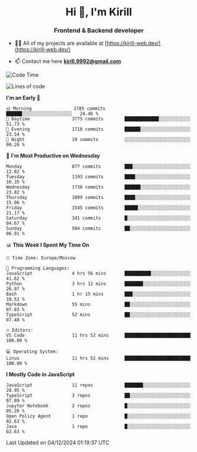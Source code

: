 <h1 align="center">Hi 👋, I'm Kirill</h1>
<h3 align="center">Frontend & Backend developer</h3>

- 👨‍💻 All of my projects are available at [https://kirill-web.dev/](https://kirill-web.dev/)

- 📫 Contact me here **kirill.9992@gmail.com**











<!--START_SECTION:waka-->
![Code Time](http://img.shields.io/badge/Code%20Time-2%2C054%20hrs%2043%20mins-blue)

![Lines of code](https://img.shields.io/badge/From%20Hello%20World%20I%27ve%20Written-5.0%20million%20lines%20of%20code-blue)

**I'm an Early 🐤** 

```text
🌞 Morning                1785 commits        ██████░░░░░░░░░░░░░░░░░░░   24.46 % 
🌆 Daytime                3775 commits        █████████████░░░░░░░░░░░░   51.73 % 
🌃 Evening                1718 commits        ██████░░░░░░░░░░░░░░░░░░░   23.54 % 
🌙 Night                  19 commits          ░░░░░░░░░░░░░░░░░░░░░░░░░   00.26 % 
```
📅 **I'm Most Productive on Wednesday** 

```text
Monday                   877 commits         ███░░░░░░░░░░░░░░░░░░░░░░   12.02 % 
Tuesday                  1193 commits        ████░░░░░░░░░░░░░░░░░░░░░   16.35 % 
Wednesday                1738 commits        ██████░░░░░░░░░░░░░░░░░░░   23.82 % 
Thursday                 1099 commits        ████░░░░░░░░░░░░░░░░░░░░░   15.06 % 
Friday                   1545 commits        █████░░░░░░░░░░░░░░░░░░░░   21.17 % 
Saturday                 341 commits         █░░░░░░░░░░░░░░░░░░░░░░░░   04.67 % 
Sunday                   504 commits         ██░░░░░░░░░░░░░░░░░░░░░░░   06.91 % 
```


📊 **This Week I Spent My Time On** 

```text
🕑︎ Time Zone: Europe/Moscow

💬 Programming Languages: 
JavaScript               4 hrs 56 mins       ██████████░░░░░░░░░░░░░░░   41.62 % 
Python                   3 hrs 12 mins       ███████░░░░░░░░░░░░░░░░░░   26.97 % 
Bash                     1 hr 15 mins        ███░░░░░░░░░░░░░░░░░░░░░░   10.52 % 
Markdown                 55 mins             ██░░░░░░░░░░░░░░░░░░░░░░░   07.83 % 
TypeScript               52 mins             ██░░░░░░░░░░░░░░░░░░░░░░░   07.40 % 

🔥 Editors: 
VS Code                  11 hrs 52 mins      █████████████████████████   100.00 % 

💻 Operating System: 
Linux                    11 hrs 52 mins      █████████████████████████   100.00 % 
```

**I Mostly Code in JavaScript** 

```text
JavaScript               11 repos            ███████░░░░░░░░░░░░░░░░░░   28.95 % 
TypeScript               3 repos             ██░░░░░░░░░░░░░░░░░░░░░░░   07.89 % 
Jupyter Notebook         2 repos             █░░░░░░░░░░░░░░░░░░░░░░░░   05.26 % 
Open Policy Agent        1 repo              █░░░░░░░░░░░░░░░░░░░░░░░░   02.63 % 
Java                     1 repo              █░░░░░░░░░░░░░░░░░░░░░░░░   02.63 % 
```




 Last Updated on 04/12/2024 01:19:37 UTC
<!--END_SECTION:waka-->
